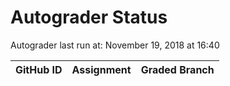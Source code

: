 # Autograder Status
Autograder last run at: November 19, 2018 at 16:40

| GitHub ID | Assignment | Graded Branch |
|-----------|------------|---------------|
